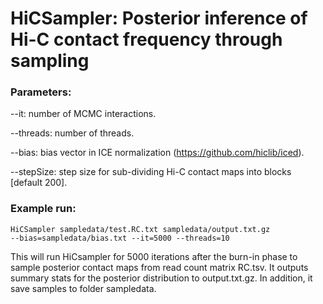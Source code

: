 # HiCSampler: Posterior inference of Hi-C contact frequency through sampling

### Parameters:
--it: number of MCMC interactions.

--threads: number of threads.

--bias: bias vector in ICE normalization (https://github.com/hiclib/iced).

--stepSize: step size for sub-dividing Hi-C contact maps into blocks [default 200].



### Example run:

<code>HiCSampler sampledata/test.RC.txt sampledata/output.txt.gz --bias=sampledata/bias.txt --it=5000 --threads=10</code>

This will run HiCsampler for 5000 iterations after the burn-in phase to sample posterior contact maps from read count matrix RC.tsv. It outputs summary stats for the posterior distribution to output.txt.gz. In addition, it save samples to folder sampledata.